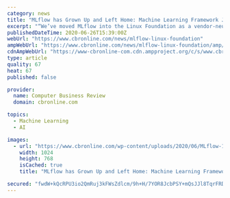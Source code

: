 ```yaml
---
category: news
title: "MLflow has Grown Up and Left Home: Machine Learning Framework Joins Linux Foundation"
excerpt: "“We’ve moved MLflow into the Linux Foundation as a vendor-neutral non-profit organization to manage the project long-term” The open source tool from the US company (whose founders created analytics engine Apache Spark) sees an eye-ball popping 2.5 ..."
publishedDateTime: 2020-06-26T15:39:00Z
webUrl: "https://www.cbronline.com/news/mlflow-linux-foundation"
ampWebUrl: "https://www.cbronline.com/news/mlflow-linux-foundation/amp/"
cdnAmpWebUrl: "https://www-cbronline-com.cdn.ampproject.org/c/s/www.cbronline.com/news/mlflow-linux-foundation/amp/"
type: article
quality: 67
heat: 67
published: false

provider:
  name: Computer Business Review
  domain: cbronline.com

topics:
  - Machine Learning
  - AI

images:
  - url: "https://www.cbronline.com/wp-content/uploads/2020/06/MLflow-1024x768.jpg"
    width: 1024
    height: 768
    isCached: true
    title: "MLflow has Grown Up and Left Home: Machine Learning Framework Joins Linux Foundation"

secured: "fwdW+kQcRPU3io2QmRuj3kFWsZdlcm/9h+H/7YOR8JcbPSY+mQsJJl8TqrFRDdbMoiNii49nP6Bfp5JK9EV0XgnK/HivwvachyZIRKathSfFFGHxbJJmbEQCSYsPj2HpcyfZgnxmuUkz88MRSFATAP1j7yerSqzhASlX+vVo1fk0zM7ckGDQM8Tl7ZqR2MUVyJx0UJSkAy+VLjaraItuJPi1LHeYyopQwG1Bu1RsimMLsKfmNdac5NeO+adO6yiu01JMcQL0BFmvfKtnEJgtDVPQ7UowqWf5WwAR9CftjdD+VoQGK7WXgil+ACjZ7DQaIWmBHZXDJCb4BQR+3qIwvg==;8urxxM8zqcSG1/3o+VZ5WQ=="
---
```


